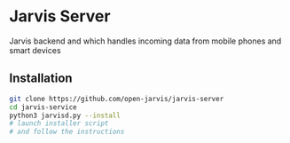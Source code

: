# Jarvis Server

Jarvis backend and which handles incoming data from mobile phones and smart devices


## Installation
```bash
git clone https://github.com/open-jarvis/jarvis-server
cd jarvis-service
python3 jarvisd.py --install
# launch installer script
# and follow the instructions
```

